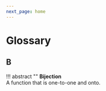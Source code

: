 ```yaml
---
next_page: home
---
```

# Glossary 

## B
!!! abstract ""
    **Bijection**    
    A function that is one-to-one and onto.
